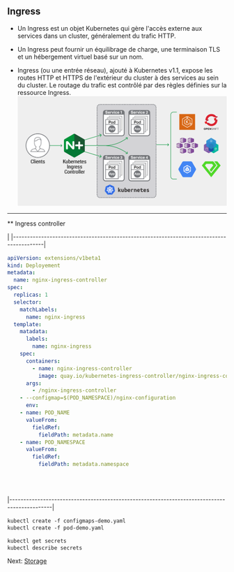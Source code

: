 ## Ingress
* Un Ingress est un objet Kubernetes qui gère l'accès externe aux services dans un cluster, généralement du trafic HTTP.

* Un Ingress peut fournir un équilibrage de charge, une terminaison TLS et un hébergement virtuel basé sur un nom.

* Ingress (ou une entrée réseau), ajouté à Kubernetes v1.1, expose les routes HTTP et HTTPS de l'extérieur du cluster à des services au sein du cluster. Le routage du trafic est contrôlé par des règles définies sur la ressource Ingress.
![](../images/nginx-ingress-controller.png)
------------------------------------------------------


** Ingress controller										

|
|-----------------------------------------------------------------------------------------|

```yaml						
apiVersion: extensions/v1beta1						
kind: Deployement			
metadata:						
  name: nginx-ingress-controller
spec:
  replicas: 1
  selector:
    matchLabels:
      name: nginx-ingress
  template:
    matadata:
      labels:
        name: nginx-ingress
    spec:
      containers:
        - name: nginx-ingress-controller
          image: quay.io/kubernetes-ingress-controller/nginx-ingress-controller:0.21.0
      args:
        - /nginx-ingress-controller
	- --configmap=$(POD_NAMESPACE)/nginx-configuration
      env:
	- name: POD_NAME
	  valueFrom:
	    fieldRef:
	      fieldPath: metadata.name
	- name: POD_NAMESPACE
	  valueFrom:
	    fieldRef:
	      fieldPath: metadata.namespace


 
```
|---------------------------------------------------------------------------------------------|
```
kubectl create -f configmaps-demo.yaml
kubectl create -f pod-demo.yaml
```


```
kubectl get secrets
kubectl describe secrets
```


Next: [Storage](../objects/storage.md)
